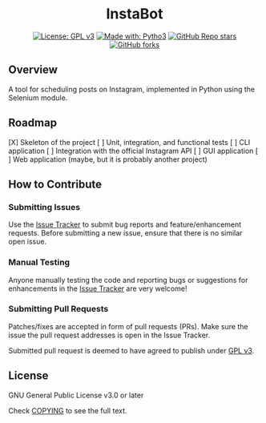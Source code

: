 <div align='center'>

# InstaBot

[![License: GPL v3](https://img.shields.io/badge/License-GPL%20v3-blue.svg)](https://www.gnu.org/licenses/gpl-3.0) [![Made with: Pytho3](https://img.shields.io/badge/Made%20with-Python-brightgreen.svg)](https://python.org/) [![GitHub Repo stars](https://img.shields.io/github/stars/Ssoppa/InstaBot?style=social)](https://github.com/Ssoppa/InstaBot)[![GitHub forks](https://img.shields.io/github/forks/Ssoppa/InstaBot?style=social)](https://github.com/Ssoppa/InstaBot)

</div>

## Overview

A tool for scheduling posts on Instagram, implemented in Python using the Selenium module.

## Roadmap

[X] Skeleton of the project
[ ] Unit, integration, and functional tests
[ ] CLI application 
[ ] Integration with the official Instagram API
[ ] GUI application
[ ] Web application (maybe, but it is probably another project)

<!-- ## Requirements and Tested Platforms

## Usage

### Instalation

### Configuration

### Running -->

## How to Contribute

### Submitting Issues

Use the [Issue Tracker](https://github.com/Ssoppa/InstaBot/issues) to submit bug reports and feature/enhancement requests. Before submitting a new issue, ensure that there is no similar open issue.

### Manual Testing

Anyone manually testing the code and reporting bugs or suggestions for enhancements in the [Issue Tracker](https://github.com/Ssoppa/InstaBot/issues) are very welcome!

### Submitting Pull Requests

Patches/fixes are accepted in form of pull requests (PRs). Make sure the issue the pull request addresses is open in the Issue Tracker.

Submitted pull request is deemed to have agreed to publish under <a href="https://github.com/Ssoppa/InstaBot/COPYING">GPL v3</a>.

## License

GNU General Public License v3.0 or later

Check <a href="https://github.com/Ssoppa/InstaBot/COPYING">COPYING</a> to see the full text.